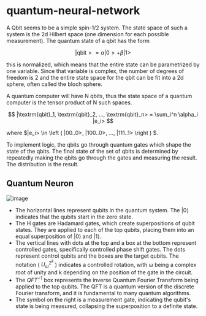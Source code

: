 # quantum-neural-network

A Qbit seems to be a simple spin-1/2 system. The state space of such a system is the 2d Hilbert space (one dimension for each possible measurement). The quantum state of a qbit has the form

$$
|\textrm{qbit}> = \alpha |0> + \beta |1> 
$$

this is normalized, which means that the entire state can be parametrized by one variable. Since that variable is complex, the number of degrees of freedom is 2 and the entire state space for the qbit can be fit into a 2d sphere, often called the bloch sphere. 

A quantum computer will have N qbits, thus the state space of a quantum computer is the tensor product of N such spaces.

$$
|\textrm{qbit}_1, \textrm{qbit}_2, ..., \textrm{qbit}_n> = \sum_i^n \alpha_i |e_i>
$$

where $|e_i> \in \left ( |00..0>, |100..0>, ..., |111..1> \right ) $.

To implement logic, the qbits go through quantum gates which shape the state of the qbits. The final state of the set of qbits is determined by repeatedly making the qbits go through the gates and measuring the result. The distribution is the result. 


## Quantum Neuron

![image](https://github.com/RuiFilipeCampos/quantum-neural-network/assets/63464503/e6345dbe-2429-43ef-9bee-fe3333c11bdb)


- The horizontal lines represent qubits in the quantum system. The |0⟩ indicates that the qubits start in the zero state.
- The H gates are Hadamard gates, which create superpositions of qubit states. They are applied to each of the top qubits, placing them into an equal superposition of |0⟩ and |1⟩.
- The vertical lines with dots at the top and a box at the bottom represent controlled gates, specifically controlled phase shift gates. The dots represent control qubits and the boxes are the target qubits. The notation ( $U_{\omega}^{2^k}$ ) indicates a controlled rotation, with ω being a complex root of unity and k depending on the position of the gate in the circuit.
- The $QFT^{-1}$ box represents the inverse Quantum Fourier Transform being applied to the top qubits. The QFT is a quantum version of the discrete Fourier transform, and it is fundamental to many quantum algorithms.
- The symbol on the right is a measurement gate, indicating the qubit's state is being measured, collapsing the superposition to a definite state.


